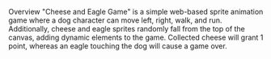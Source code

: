 Overview
"Cheese and Eagle Game" is a simple web-based sprite animation game where a dog character can move left, right, walk, and run. Additionally, cheese and eagle sprites randomly fall from the top of the canvas, adding dynamic elements to the game.
Collected cheese will grant 1 point, whereas an eagle touching the dog will cause a game over.
